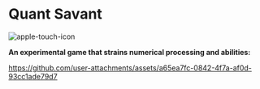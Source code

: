 # Quant Savant

![apple-touch-icon](https://github.com/user-attachments/assets/2c35afd7-ac73-4202-91c8-26ed8a1337d9)

**An experimental game that strains numerical processing and abilities:**

https://github.com/user-attachments/assets/a65ea7fc-0842-4f7a-af0d-93cc1ade79d7
